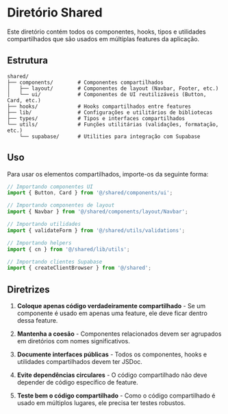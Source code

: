 # Diretório Shared

Este diretório contém todos os componentes, hooks, tipos e utilidades compartilhados que são usados em múltiplas features da aplicação.

## Estrutura

```
shared/
├── components/        # Componentes compartilhados
│   ├── layout/        # Componentes de layout (Navbar, Footer, etc.)
│   └── ui/            # Componentes de UI reutilizáveis (Button, Card, etc.)
├── hooks/             # Hooks compartilhados entre features
├── lib/               # Configurações e utilitários de bibliotecas
├── types/             # Tipos e interfaces compartilhados
└── utils/             # Funções utilitárias (validações, formatação, etc.)
    └── supabase/      # Utilities para integração com Supabase
```

## Uso

Para usar os elementos compartilhados, importe-os da seguinte forma:

```typescript
// Importando componentes UI
import { Button, Card } from '@/shared/components/ui';

// Importando componentes de layout
import { Navbar } from '@/shared/components/layout/Navbar';

// Importando utilidades
import { validateForm } from '@/shared/utils/validations';

// Importando helpers
import { cn } from '@/shared/lib/utils';

// Importando clientes Supabase
import { createClientBrowser } from '@/shared';
```

## Diretrizes

1. **Coloque apenas código verdadeiramente compartilhado** - Se um componente é usado em apenas uma feature, ele deve ficar dentro dessa feature.

2. **Mantenha a coesão** - Componentes relacionados devem ser agrupados em diretórios com nomes significativos.

3. **Documente interfaces públicas** - Todos os componentes, hooks e utilidades compartilhados devem ter JSDoc.

4. **Evite dependências circulares** - O código compartilhado não deve depender de código específico de feature.

5. **Teste bem o código compartilhado** - Como o código compartilhado é usado em múltiplos lugares, ele precisa ter testes robustos. 